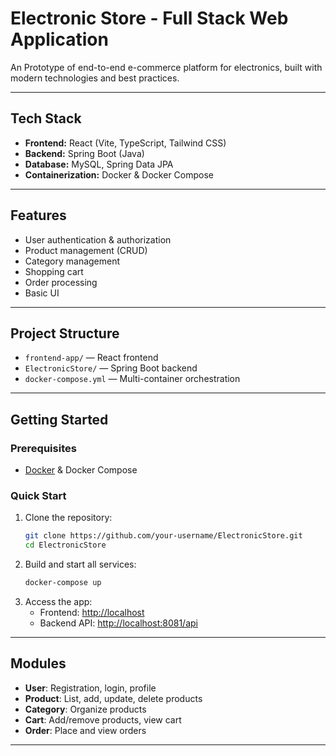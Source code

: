 # Electronic Store - Full Stack Web Application

An Prototype of end-to-end e-commerce platform for electronics, built with modern technologies and best practices.

---

## Tech Stack

- **Frontend:** React (Vite, TypeScript, Tailwind CSS)
- **Backend:** Spring Boot (Java)
- **Database:** MySQL, Spring Data JPA
- **Containerization:** Docker & Docker Compose

---

## Features

- User authentication & authorization
- Product management (CRUD)
- Category management
- Shopping cart
- Order processing
- Basic UI

---

## Project Structure

- `frontend-app/` — React frontend
- `ElectronicStore/` — Spring Boot backend
- `docker-compose.yml` — Multi-container orchestration

---

## Getting Started

### Prerequisites

- [Docker](https://www.docker.com/products/docker-desktop) & Docker Compose

### Quick Start

1. Clone the repository:
   ```sh
   git clone https://github.com/your-username/ElectronicStore.git
   cd ElectronicStore
   ```
2. Build and start all services:
   ```sh
   docker-compose up
   ```
3. Access the app:
   - Frontend: [http://localhost](http://localhost)
   - Backend API: [http://localhost:8081/api](http://localhost:8081/api)

---

## Modules

- **User**: Registration, login, profile
- **Product**: List, add, update, delete products
- **Category**: Organize products
- **Cart**: Add/remove products, view cart
- **Order**: Place and view orders

---
